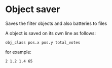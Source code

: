 # Object saver

Saves the filter objects and also batteries to files

A object is saved on its own line as follows:

```
obj_class pos.x pos.y total_votes
```
for example:
```
2 1.2 1.4 65
```

